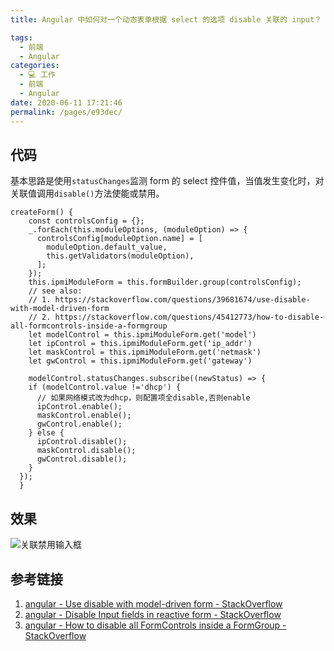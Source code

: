 ```yaml
---
title: Angular 中如何对一个动态表单根据 select 的选项 disable 关联的 input？

tags: 
  - 前端
  - Angular
categories: 
  - 💻 工作
  - 前端
  - Angular
date: 2020-06-11 17:21:46
permalink: /pages/e93dec/
---
```

## 代码
基本思路是使用`statusChanges`监测 form 的 select 控件值，当值发生变化时，对关联值调用`disable()`方法使能或禁用。
```plain
createForm() {
    const controlsConfig = {};
    _.forEach(this.moduleOptions, (moduleOption) => {
      controlsConfig[moduleOption.name] = [
        moduleOption.default_value,
        this.getValidators(moduleOption),
      ];
    });
    this.ipmiModuleForm = this.formBuilder.group(controlsConfig);
    // see also:
    // 1. https://stackoverflow.com/questions/39681674/use-disable-with-model-driven-form
    // 2. https://stackoverflow.com/questions/45412773/how-to-disable-all-formcontrols-inside-a-formgroup
    let modelControl = this.ipmiModuleForm.get('model')
    let ipControl = this.ipmiModuleForm.get('ip_addr')
    let maskControl = this.ipmiModuleForm.get('netmask')
    let gwControl = this.ipmiModuleForm.get('gateway')

    modelControl.statusChanges.subscribe((newStatus) => {
    if (modelControl.value !='dhcp') {
      // 如果网络模式改为dhcp，则配置项全disable,否则enable
      ipControl.enable();
      maskControl.enable();
      gwControl.enable();
    } else {
      ipControl.disable();
      maskControl.disable();
      gwControl.disable();
    }
  });
  }
```

## 效果
![关联禁用输入框](/images/form-disable.gif)

## 参考链接
1. [angular - Use disable with model-driven form - StackOverflow](https://stackoverflow.com/questions/39681674/use-disable-with-model-driven-form)
2. [angular - Disable Input fields in reactive form - StackOverflow](https://stackoverflow.com/questions/42840136/disable-input-fields-in-reactive-form)
3. [angular - How to disable all FormControls inside a FormGroup - StackOverflow](https://stackoverflow.com/questions/45412773/how-to-disable-all-formcontrols-inside-a-formgroup)